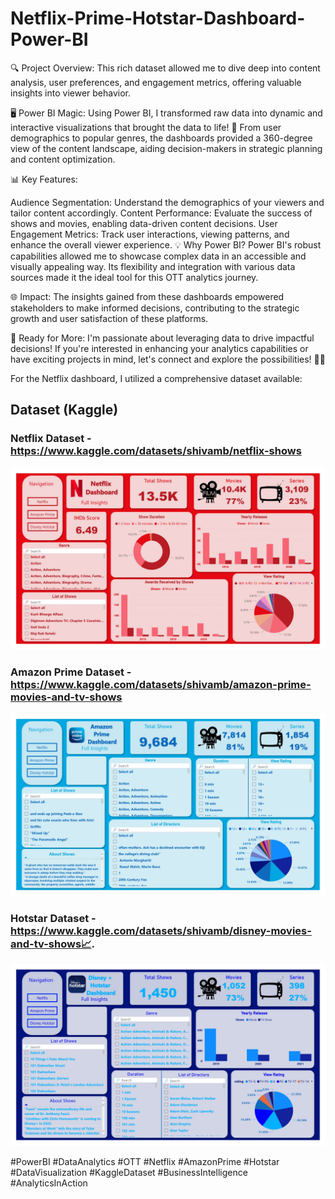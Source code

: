 # Netflix-Prime-Hotstar-Dashboard-Power-BI

🔍 Project Overview:
This rich dataset allowed me to dive deep into content analysis, user preferences, and engagement metrics, offering valuable insights into viewer behavior.



🖥️ Power BI Magic:
Using Power BI, I transformed raw data into dynamic and interactive visualizations that brought the data to life! 🎉 From user demographics to popular genres, the dashboards provided a 360-degree view of the content landscape, aiding decision-makers in strategic planning and content optimization.

📊 Key Features:

Audience Segmentation: Understand the demographics of your viewers and tailor content accordingly.
Content Performance: Evaluate the success of shows and movies, enabling data-driven content decisions.
User Engagement Metrics: Track user interactions, viewing patterns, and enhance the overall viewer experience.
💡 Why Power BI?
Power BI's robust capabilities allowed me to showcase complex data in an accessible and visually appealing way. Its flexibility and integration with various data sources made it the ideal tool for this OTT analytics journey.

🌐 Impact:
The insights gained from these dashboards empowered stakeholders to make informed decisions, contributing to the strategic growth and user satisfaction of these platforms.

🚀 Ready for More:
I'm passionate about leveraging data to drive impactful decisions! If you're interested in enhancing your analytics capabilities or have exciting projects in mind, let's connect and explore the possibilities! 🚀🔗

For the Netflix dashboard, I utilized a comprehensive dataset available:
## Dataset (Kaggle) 
### Netflix Dataset -https://www.kaggle.com/datasets/shivamb/netflix-shows 
<img src='Pics\1.jpg' class="center">

### Amazon Prime Dataset -https://www.kaggle.com/datasets/shivamb/amazon-prime-movies-and-tv-shows
<img src='Pics\2.jpg' class="center">

### Hotstar Dataset -https://www.kaggle.com/datasets/shivamb/disney-movies-and-tv-shows📈. 
<img src='Pics\3.jpg' class="center">

#PowerBI #DataAnalytics #OTT #Netflix #AmazonPrime #Hotstar #DataVisualization #KaggleDataset #BusinessIntelligence #AnalyticsInAction






